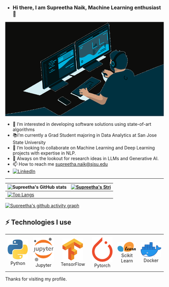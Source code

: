 - ### Hi there, I am Supreetha Naik, Machine Learning enthusiast 👋
    
<img src="user (2).gif">

- 👀 I’m interested in developing software solutions using state-of-art algorithms
- 📚I’m currently a Grad Student majoring in Data Analytics at San Jose State University
- 💞️ I’m looking to collaborate on Machine Learning and Deep Learning projects with expertise in NLP.
- 🔭 Always on the lookout for research ideas in LLMs and Generative AI.
- 📫 How to reach me supreetha.naik@sjsu.edu
- [![LinkedIn](https://img.shields.io/badge/linkedin-%230077B5.svg?style=for-the-badge&logo=linkedin&logoColor=white)](https://www.linkedin.com/in/supreetha-naik-b644121aa/)

---
| ![Supreetha's GitHub stats](https://github-readme-stats.vercel.app/api?username=shaikhneha2911&show_icons=true&theme=radical) | [![Supreetha's Stri](https://streak-stats.demolab.com?user=ashaikhneha2911&theme=dark&border_radius=7&mode=weekly)](https://git.io/streak-stats) |
| ------------------------------------------------------------ | ------------------------------------------------------------ |
| [![Top Langs](https://github-readme-stats.vercel.app/api/top-langs/?username=supreetn&layout=compact&&show_icons=true&theme=radical)](https://github.com/anuraghazra/github-readme-stats) |                                                              |



[![Supreetha's github activity graph](https://github-readme-activity-graph.cyclic.app/graph?username=supreetn&bg_color=121212&color=d01bc4&line=9e4c98&point=dd13a7&area=true&hide_border=true)](https://github.com/ashutosh00710/github-readme-activity-graph)


## ⚡ Technologies I use 

<div align="center">
<table align="center">
    <tr>
        <td align="center" width="140" height="112.43">
            <img src="python.jpeg" width="65px"/>
            <br /> Python
        </td>
        <td align="center" width="140" height="112.43">
            <img src="jupyter.png" width="65px"/>
            <br /> Jupyter
        </td>
        <td align="center" width="140" height="112.43">
            <img src="tensorflow.png" width="65px"/>
            <br /> TensorFlow
        </td>
        <td align="center" width="140" height="112.43">
            <img src="pytorch.png" width="65px"/>
            <br /> Pytorch
        </td>
        <td align="center" width="140" height="112.43">
            <img src="scikitlearn.png" width="65px"/>
            <br /> Scikit Learn
        </td>
        <td align="center" width="140" height="112.43">
            <img src="docker.png" width="65px"/>
            <br /> Docker
        </td>
    </tr>
</table>
</div>
Thanks for visiting my profile.
<!---![Uploading pytorch.png…](![tensorflow]()


shaikhneha2911/![Uploading python.jpeg…]()
shaikhneha2911 is a ✨ special ✨ repository because its `README.md` (this file) appears on your GitHub profile.
You can click the Preview link to take a look at your changes.
--->
